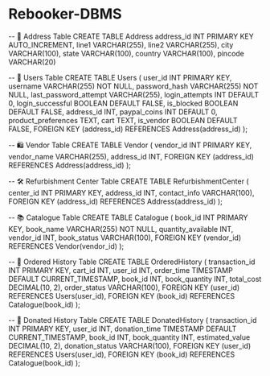 # Rebooker-DBMS


-- 📍 Address Table
CREATE TABLE Address 
    address_id INT PRIMARY KEY AUTO_INCREMENT,
    line1 VARCHAR(255),
    line2 VARCHAR(255),
    city VARCHAR(100),
    state VARCHAR(100),
    country VARCHAR(100),
    pincode VARCHAR(20)


-- 👤 Users Table
CREATE TABLE Users (
    user_id INT PRIMARY KEY,
    username VARCHAR(255) NOT NULL,
    password_hash VARCHAR(255) NOT NULL,
    last_password_attempt VARCHAR(255),
    login_attempts INT DEFAULT 0,
    login_successful BOOLEAN DEFAULT FALSE,
    is_blocked BOOLEAN DEFAULT FALSE,
    address_id INT,
    paypal_coins INT DEFAULT 0,
    product_preferences TEXT,
    cart TEXT,
    is_vendor BOOLEAN DEFAULT FALSE,
    FOREIGN KEY (address_id) REFERENCES Address(address_id)
);

-- 🛍️ Vendor Table
CREATE TABLE Vendor (
    vendor_id INT PRIMARY KEY,
    vendor_name VARCHAR(255),
    address_id INT,
    FOREIGN KEY (address_id) REFERENCES Address(address_id)
);

-- 🛠 Refurbishment Center Table
CREATE TABLE RefurbishmentCenter (
    center_id INT PRIMARY KEY,
    address_id INT,
    contact_info VARCHAR(100),
    FOREIGN KEY (address_id) REFERENCES Address(address_id)
);

-- 📚 Catalogue Table
CREATE TABLE Catalogue (
    book_id INT PRIMARY KEY,
    book_name VARCHAR(255) NOT NULL,
    quantity_available INT,
    vendor_id INT,
    book_status VARCHAR(100),
    FOREIGN KEY (vendor_id) REFERENCES Vendor(vendor_id)
);

-- 🧾 Ordered History Table
CREATE TABLE OrderedHistory (
    transaction_id INT PRIMARY KEY,
    cart_id INT,
    user_id INT,
    order_time TIMESTAMP DEFAULT CURRENT_TIMESTAMP,
    book_id INT,
    book_quantity INT,
    total_cost DECIMAL(10, 2),
    order_status VARCHAR(100),
    FOREIGN KEY (user_id) REFERENCES Users(user_id),
    FOREIGN KEY (book_id) REFERENCES Catalogue(book_id)
);

-- 🎁 Donated History Table
CREATE TABLE DonatedHistory (
    transaction_id INT PRIMARY KEY,
    user_id INT,
    donation_time TIMESTAMP DEFAULT CURRENT_TIMESTAMP,
    book_id INT,
    book_quantity INT,
    estimated_value DECIMAL(10, 2),
    donation_status VARCHAR(100),
    FOREIGN KEY (user_id) REFERENCES Users(user_id),
    FOREIGN KEY (book_id) REFERENCES Catalogue(book_id)
);
